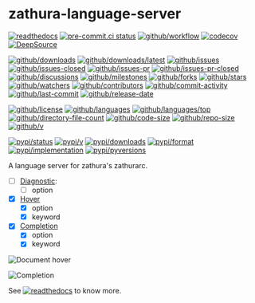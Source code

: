 # zathura-language-server

[![readthedocs](https://shields.io/readthedocs/zathura-language-server)](https://zathura-language-server.readthedocs.io)
[![pre-commit.ci status](https://results.pre-commit.ci/badge/github/Freed-Wu/zathura-language-server/main.svg)](https://results.pre-commit.ci/latest/github/Freed-Wu/zathura-language-server/main)
[![github/workflow](https://github.com/Freed-Wu/zathura-language-server/actions/workflows/main.yml/badge.svg)](https://github.com/Freed-Wu/zathura-language-server/actions)
[![codecov](https://codecov.io/gh/Freed-Wu/zathura-language-server/branch/main/graph/badge.svg)](https://codecov.io/gh/Freed-Wu/zathura-language-server)
[![DeepSource](https://deepsource.io/gh/Freed-Wu/zathura-language-server.svg/?show_trend=true)](https://deepsource.io/gh/Freed-Wu/zathura-language-server)

[![github/downloads](https://shields.io/github/downloads/Freed-Wu/zathura-language-server/total)](https://github.com/Freed-Wu/zathura-language-server/releases)
[![github/downloads/latest](https://shields.io/github/downloads/Freed-Wu/zathura-language-server/latest/total)](https://github.com/Freed-Wu/zathura-language-server/releases/latest)
[![github/issues](https://shields.io/github/issues/Freed-Wu/zathura-language-server)](https://github.com/Freed-Wu/zathura-language-server/issues)
[![github/issues-closed](https://shields.io/github/issues-closed/Freed-Wu/zathura-language-server)](https://github.com/Freed-Wu/zathura-language-server/issues?q=is%3Aissue+is%3Aclosed)
[![github/issues-pr](https://shields.io/github/issues-pr/Freed-Wu/zathura-language-server)](https://github.com/Freed-Wu/zathura-language-server/pulls)
[![github/issues-pr-closed](https://shields.io/github/issues-pr-closed/Freed-Wu/zathura-language-server)](https://github.com/Freed-Wu/zathura-language-server/pulls?q=is%3Apr+is%3Aclosed)
[![github/discussions](https://shields.io/github/discussions/Freed-Wu/zathura-language-server)](https://github.com/Freed-Wu/zathura-language-server/discussions)
[![github/milestones](https://shields.io/github/milestones/all/Freed-Wu/zathura-language-server)](https://github.com/Freed-Wu/zathura-language-server/milestones)
[![github/forks](https://shields.io/github/forks/Freed-Wu/zathura-language-server)](https://github.com/Freed-Wu/zathura-language-server/network/members)
[![github/stars](https://shields.io/github/stars/Freed-Wu/zathura-language-server)](https://github.com/Freed-Wu/zathura-language-server/stargazers)
[![github/watchers](https://shields.io/github/watchers/Freed-Wu/zathura-language-server)](https://github.com/Freed-Wu/zathura-language-server/watchers)
[![github/contributors](https://shields.io/github/contributors/Freed-Wu/zathura-language-server)](https://github.com/Freed-Wu/zathura-language-server/graphs/contributors)
[![github/commit-activity](https://shields.io/github/commit-activity/w/Freed-Wu/zathura-language-server)](https://github.com/Freed-Wu/zathura-language-server/graphs/commit-activity)
[![github/last-commit](https://shields.io/github/last-commit/Freed-Wu/zathura-language-server)](https://github.com/Freed-Wu/zathura-language-server/commits)
[![github/release-date](https://shields.io/github/release-date/Freed-Wu/zathura-language-server)](https://github.com/Freed-Wu/zathura-language-server/releases/latest)

[![github/license](https://shields.io/github/license/Freed-Wu/zathura-language-server)](https://github.com/Freed-Wu/zathura-language-server/blob/main/LICENSE)
[![github/languages](https://shields.io/github/languages/count/Freed-Wu/zathura-language-server)](https://github.com/Freed-Wu/zathura-language-server)
[![github/languages/top](https://shields.io/github/languages/top/Freed-Wu/zathura-language-server)](https://github.com/Freed-Wu/zathura-language-server)
[![github/directory-file-count](https://shields.io/github/directory-file-count/Freed-Wu/zathura-language-server)](https://github.com/Freed-Wu/zathura-language-server)
[![github/code-size](https://shields.io/github/languages/code-size/Freed-Wu/zathura-language-server)](https://github.com/Freed-Wu/zathura-language-server)
[![github/repo-size](https://shields.io/github/repo-size/Freed-Wu/zathura-language-server)](https://github.com/Freed-Wu/zathura-language-server)
[![github/v](https://shields.io/github/v/release/Freed-Wu/zathura-language-server)](https://github.com/Freed-Wu/zathura-language-server)

[![pypi/status](https://shields.io/pypi/status/zathura-language-server)](https://pypi.org/project/zathura-language-server/#description)
[![pypi/v](https://shields.io/pypi/v/zathura-language-server)](https://pypi.org/project/zathura-language-server/#history)
[![pypi/downloads](https://shields.io/pypi/dd/zathura-language-server)](https://pypi.org/project/zathura-language-server/#files)
[![pypi/format](https://shields.io/pypi/format/zathura-language-server)](https://pypi.org/project/zathura-language-server/#files)
[![pypi/implementation](https://shields.io/pypi/implementation/zathura-language-server)](https://pypi.org/project/zathura-language-server/#files)
[![pypi/pyversions](https://shields.io/pypi/pyversions/zathura-language-server)](https://pypi.org/project/zathura-language-server/#files)

A language server for zathura's zathurarc.

- [ ] [Diagnostic](https://microsoft.github.io/language-server-protocol/specifications/specification-current#diagnostic):
  - [ ] option
- [x] [Hover](https://microsoft.github.io/language-server-protocol/specifications/specification-current#textDocument_hover)
  - [x] option
  - [x] keyword
- [x] [Completion](https://microsoft.github.io/language-server-protocol/specifications/specification-current#textDocument_completion)
  - [x] option
  - [x] keyword

![Document hover](https://github.com/Freed-Wu/zathura-language-server/assets/32936898/1399c992-9dfc-4b7f-9640-a66f0dff5432)

![Completion](https://github.com/Freed-Wu/zathura-language-server/assets/32936898/5dfc602d-3089-4c85-8b8c-5e7ca2738c66)

See
[![readthedocs](https://shields.io/readthedocs/zathura-language-server)](https://zathura-language-server.readthedocs.io)
to know more.
